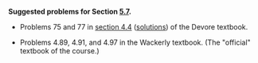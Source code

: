 **Suggested problems for Section [5.7](https://mml.johnmyersmath.com/stats-book/chapters/examples-of-rvs.html#exponential-distributions).**

* Problems 75 and 77 in [section 4.4](https://drive.google.com/file/d/183BPxa4m4b9gIazFqPBz6Ju60Q9zZdRY/view?usp=drive_link) ([solutions](https://drive.google.com/file/d/17wP_8xSBDA61zpaNi8uFBkyMaCd3EaSF/view?usp=drive_link)) of the Devore textbook.

* Problems 4.89, 4.91, and 4.97 in the Wackerly textbook. (The "official" textbook of the course.)